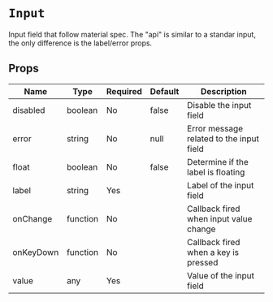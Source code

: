 `Input`
=======

Input field that follow material spec.
  The "api" is similar to a standar input, the only difference is the label/error props.

Props
-----

Name | Type | Required | Default | Description
-----|------|----------|---------|------------
disabled|boolean|No|false|Disable the input field
error|string|No|null|Error message related to the input field
float|boolean|No|false|Determine if the label is floating
label|string|Yes||Label of the input field
onChange|function|No||Callback fired when input value change
onKeyDown|function|No||Callback fired when a key is pressed
value|any|Yes||Value of the input field
